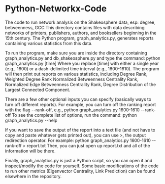 # Python-Networkx-Code
The code to run network analysis on the Shakeosphere data, esp: degree, betweenness, GCC
This directory contains files with data describing networks of printers,
publishers, authors, and booksellers beginning in the 15th century. The
Python program, graph_analytics.py, generates reports containing various
statistics from this data.

To run the program, make sure you are inside the directory containing
graph_analytics.py and db_shakeosphere.py and type the command:
python graph_analytics.py [time]
Where you replace [time] with either a single year (e.g., 1600) or a
dash-delimited time interval (e.g., 1600-1610).  The program will then
print out reports on various statistics, including Degree Rank, Weighted Degree Rank
Normalized Betweenness Centrality Rank, Normalized Edge Betweenness Centrality Rank,
Degree Distribution of the Largest Connected Component.

There are a few other optional inputs you can specify (basically ways to
turn off different reports).  For example, you can turn off the ranking
report with the flag --rank-off, e.g.,
python graph_analytics.py 1600-1610 --rank-off
To see the complete list of options, run the command:
python graph_analytics.py --help

If you want to save the output of the report into a text file (and not
have to copy and paste whatever gets printed out), you can use >, the
output redirection operator.  For example:
python graph_analytics.py 1600-1610 --rank-off > report.txt
Then, you can just open up report.txt and all of the information will be
there.

Finally, graph_analytics.py is just a Python script, so you can open it
and inspect/modify the code for yourself. Some basic modifications of the 
code to run other metrics (Eigenvector Centrality, Link Prediction) can
be found elsewhere in the repository. 
